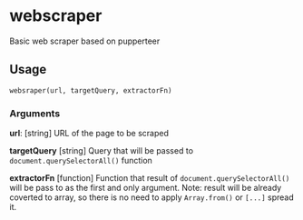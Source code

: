 # webscraper

Basic web scraper based on pupperteer

## Usage
```
websraper(url, targetQuery, extractorFn) 
```
### Arguments

**url**: [string] URL of the page to be scraped

**targetQuery** [string] Query that will be passed to `document.querySelectorAll()` function

**extractorFn** [function] Function that result of `document.querySelectorAll()` will be pass to as the first and only argument. Note: result will be already coverted to array, so there is no need to apply `Array.from()` or `[...]` spread it.